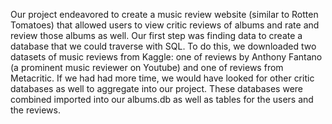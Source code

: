 Our project endeavored to create a music review website (similar to Rotten Tomatoes) that allowed users to view critic reviews of albums and rate and review those albums as well. Our first step was finding data to create a database that we could traverse with SQL. To do this, we downloaded two datasets of music reviews from Kaggle: one of reviews by Anthony Fantano (a prominent music reviewer on Youtube) and one of reviews from Metacritic. If we had had more time, we would have looked for other critic databases as well to aggregate into our project. These databases were combined imported into our albums.db as well as tables for the users and the reviews. 
